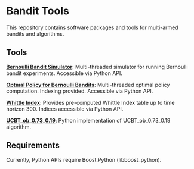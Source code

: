 # **Bandit Tools**
This repository contains software packages and tools for multi-armed bandits and algorithms.

## **Tools**
[**Bernoulli Bandit Simulator**](bbsim):
Multi-threaded simulator for running Bernoulli bandit experiments. Accessible via Python API.

[**Optmal Policy for Bernoulli Bandits**](OptPol):
Multi-threaded optimal policy computation. Indexing provided. Accessible via Python API.

[**Whittle Index**](whittle):
Provides pre-computed Whittle Index table up to time horizon 300. Indices accessible via Python API.

[**UCBT_ob_0.73_0.19**](ucbT_ob_0.73_0.19):
Python implementation of UCBT_ob_0.73_0.19 algorithm. 

## **Requirements**
Currently, Python APIs require Boost.Python (libboost_python).